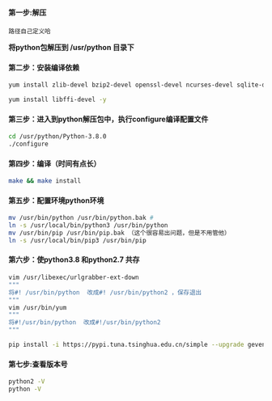#### 第一步:解压

`路径自己定义哈`

**将python包解压到 /usr/python 目录下**



#### 第二步：安装编译依赖

```bash
yum install zlib-devel bzip2-devel openssl-devel ncurses-devel sqlite-devel readline-devel tk-devel gcc make

yum install libffi-devel -y
```



#### 第三步：进入到python解压包中，执行configure编译配置文件

```bash
cd /usr/python/Python-3.8.0
./configure
```



#### 第四步：编译（时间有点长）

```bash
make && make install 
```



#### 第五步：配置环境python环境

```bash
mv /usr/bin/python /usr/bin/python.bak #
ln -s /usr/local/bin/python3 /usr/bin/python
mv /usr/bin/pip /usr/bin/pip.bak （这个很容易出问题，但是不用管他）
ln -s /usr/local/bin/pip3 /usr/bin/pip
```



#### 第六步：使python3.8 和python2.7 共存

```bash
vim /usr/libexec/urlgrabber-ext-down
"""
将#! /usr/bin/python  改成#! /usr/bin/python2 ，保存退出
"""
vim /usr/bin/yum
"""
将#!/usr/bin/python  改成#!/usr/bin/python2
"""

pip install -i https://pypi.tuna.tsinghua.edu.cn/simple --upgrade gevent==1.4.0	#这一句好像没有用
```



#### 第七步:查看版本号

```bash
python2 -V
python -V
```

